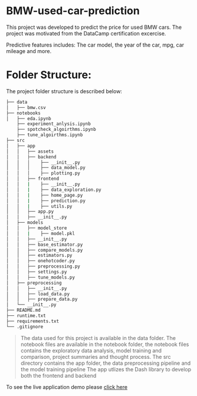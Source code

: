 # BMW-used-car-prediction

This project was developed to predict the price for used BMW cars. The project was motivated from the DataCamp certification excercise.

Predictive features includes: The car model, the year of the car, mpg, car mileage and more.

# Folder Structure:

The project folder structure is described below:

```bash
├── data
│   ├── bmw.csv
├── notebooks
│   ├── eda.ipynb
    ├── experiment_anlysis.ipynb
    ├── spotcheck_algoirthms.ipynb
    ├── tune_algoirthms.ipynb
├── src
│   ├── app
│   │   ├── assets
│   │   ├── backend
│   │   │    ├── __init__.py
│   │   │    ├── data_model.py
│   │   │    ├── plotting.py
│   │   ├── frontend
│   │   |    ├── __init__.py
│   │   |    ├── data_exploration.py
│   │   |    ├── home_page.py
│   │   |    ├── prediction.py
│   │   |    ├── utils.py
│   │   ├── app.py
│   │   ├── __init__.py
│   ├── models
│   │   ├── model_store
│   │   |    ├── model.pkl
│   │   ├── __init__.py
│   │   ├── base_estimator.py
│   │   ├── compare_models.py
│   │   ├── estimators.py
│   │   ├── onehotcoder.py
│   │   ├── preprocessing.py
│   │   ├── settings.py
│   │   ├── tune_models.py
│   ├── preprocessing
│   │   ├── __init__.py
│   │   ├── load_data.py
│   │   ├── prepare_data.py
│   └── __init__.py
├── README.md
├── runtime.txt
├── requirements.txt
└── .gitignore
```

> The data used for this project is available in the data folder.
> The notebook files are available in the notebook folder, the notebook files contains the exploratory data analysis, model training and comparison, project summaries and thought process.
> The src directory contains the app folder, the data preprocessing pipeline and the model training pipeline
> The app utlizes the Dash library to develop both the frontend and backend

To see the live application demo please [click here](https://bmw-car-prediction.herokuapp.com/)
